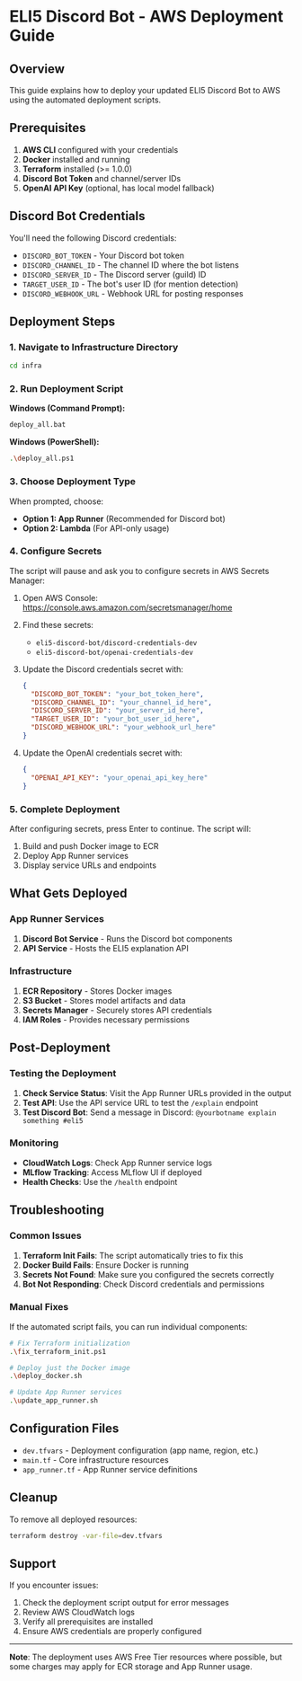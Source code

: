 # ELI5 Discord Bot - AWS Deployment Guide

## Overview

This guide explains how to deploy your updated ELI5 Discord Bot to AWS using the automated deployment scripts.

## Prerequisites

1. **AWS CLI** configured with your credentials
2. **Docker** installed and running
3. **Terraform** installed (>= 1.0.0)
4. **Discord Bot Token** and channel/server IDs
5. **OpenAI API Key** (optional, has local model fallback)

## Discord Bot Credentials

You'll need the following Discord credentials:

- `DISCORD_BOT_TOKEN` - Your Discord bot token
- `DISCORD_CHANNEL_ID` - The channel ID where the bot listens
- `DISCORD_SERVER_ID` - The Discord server (guild) ID
- `TARGET_USER_ID` - The bot's user ID (for mention detection)
- `DISCORD_WEBHOOK_URL` - Webhook URL for posting responses

## Deployment Steps

### 1. Navigate to Infrastructure Directory

```bash
cd infra
```

### 2. Run Deployment Script

**Windows (Command Prompt):**
```bash
deploy_all.bat
```

**Windows (PowerShell):**
```bash
.\deploy_all.ps1
```

### 3. Choose Deployment Type

When prompted, choose:
- **Option 1: App Runner** (Recommended for Discord bot)
- **Option 2: Lambda** (For API-only usage)

### 4. Configure Secrets

The script will pause and ask you to configure secrets in AWS Secrets Manager:

1. Open AWS Console: https://console.aws.amazon.com/secretsmanager/home
2. Find these secrets:
   - `eli5-discord-bot/discord-credentials-dev`
   - `eli5-discord-bot/openai-credentials-dev`

3. Update the Discord credentials secret with:
   ```json
   {
     "DISCORD_BOT_TOKEN": "your_bot_token_here",
     "DISCORD_CHANNEL_ID": "your_channel_id_here",
     "DISCORD_SERVER_ID": "your_server_id_here",
     "TARGET_USER_ID": "your_bot_user_id_here",
     "DISCORD_WEBHOOK_URL": "your_webhook_url_here"
   }
   ```

4. Update the OpenAI credentials secret with:
   ```json
   {
     "OPENAI_API_KEY": "your_openai_api_key_here"
   }
   ```

### 5. Complete Deployment

After configuring secrets, press Enter to continue. The script will:

1. Build and push Docker image to ECR
2. Deploy App Runner services
3. Display service URLs and endpoints

## What Gets Deployed

### App Runner Services

1. **Discord Bot Service** - Runs the Discord bot components
2. **API Service** - Hosts the ELI5 explanation API

### Infrastructure

1. **ECR Repository** - Stores Docker images
2. **S3 Bucket** - Stores model artifacts and data
3. **Secrets Manager** - Securely stores API credentials
4. **IAM Roles** - Provides necessary permissions

## Post-Deployment

### Testing the Deployment

1. **Check Service Status**: Visit the App Runner URLs provided in the output
2. **Test API**: Use the API service URL to test the `/explain` endpoint
3. **Test Discord Bot**: Send a message in Discord: `@yourbotname explain something #eli5`

### Monitoring

- **CloudWatch Logs**: Check App Runner service logs
- **MLflow Tracking**: Access MLflow UI if deployed
- **Health Checks**: Use the `/health` endpoint

## Troubleshooting

### Common Issues

1. **Terraform Init Fails**: The script automatically tries to fix this
2. **Docker Build Fails**: Ensure Docker is running
3. **Secrets Not Found**: Make sure you configured the secrets correctly
4. **Bot Not Responding**: Check Discord credentials and permissions

### Manual Fixes

If the automated script fails, you can run individual components:

```bash
# Fix Terraform initialization
.\fix_terraform_init.ps1

# Deploy just the Docker image
.\deploy_docker.sh

# Update App Runner services
.\update_app_runner.sh
```

## Configuration Files

- `dev.tfvars` - Deployment configuration (app name, region, etc.)
- `main.tf` - Core infrastructure resources
- `app_runner.tf` - App Runner service definitions

## Cleanup

To remove all deployed resources:

```bash
terraform destroy -var-file=dev.tfvars
```

## Support

If you encounter issues:

1. Check the deployment script output for error messages
2. Review AWS CloudWatch logs
3. Verify all prerequisites are installed
4. Ensure AWS credentials are properly configured

---

**Note**: The deployment uses AWS Free Tier resources where possible, but some charges may apply for ECR storage and App Runner usage.
